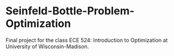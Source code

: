 # Seinfeld-Bottle-Problem-Optimization
Final project for the class ECE 524: Introduction to Optimization at University of Wisconsin-Madison.
